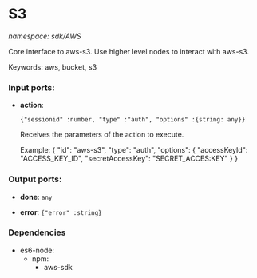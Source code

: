 # S3

_namespace: sdk/AWS_

Core interface to aws-s3. Use higher level nodes to interact with aws-s3.

Keywords: aws, bucket, s3

### Input ports:

* __action__: 
    ```
    {"sessionid" :number, "type" :"auth", "options" :{string: any}}
    ```

    Receives the parameters of the action to execute.
    
    Example: 
    {
      "id": "aws-s3",
      "type": "auth",
    "options": {
        "accessKeyId": "ACCESS_KEY_ID",
        "secretAccessKey": "SECRET_ACCES:KEY"
      }
    }

### Output ports:

* __done__: ` any `


* __error__: ` {"error" :string} `

### Dependencies

* es6-node:
    * npm:
        * aws-sdk

